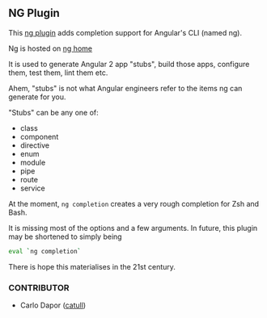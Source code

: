 ## NG Plugin

This [ng plugin](https://github.com/lovejavaee/oh-my-zsh/tree/master/plugins/ng)
 adds completion support for Angular's CLI (named ng).

Ng is hosted on [ng home](https://github.com/catull/angular-cli)

It is used to generate Angular 2 app "stubs", build those apps, configure them,
test them, lint them etc.

Ahem, "stubs" is not what Angular engineers refer to the items ng can generate
for you.

"Stubs" can be any one of:
- class
- component
- directive
- enum
- module
- pipe
- route
- service

At the moment, `ng completion` creates a very rough completion for Zsh and
Bash.

It is missing most of the options and a few arguments.
In future, this plugin may be shortened to simply being

```zsh
eval `ng completion`
```

There is hope this materialises in the 21st century.

### CONTRIBUTOR
 - Carlo Dapor ([catull](https://github.com/catull))
